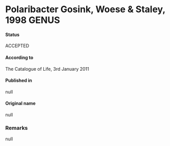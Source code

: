 # Polaribacter Gosink, Woese & Staley, 1998 GENUS

#### Status
ACCEPTED

#### According to
The Catalogue of Life, 3rd January 2011

#### Published in
null

#### Original name
null

### Remarks
null